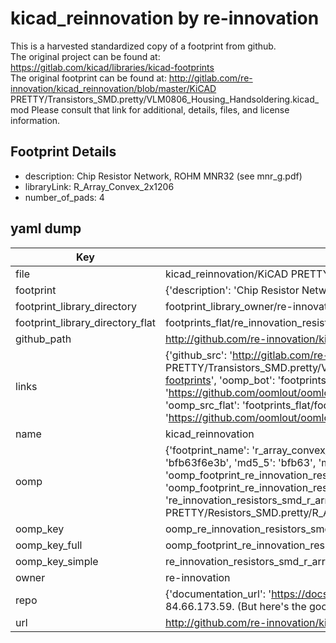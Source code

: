 # kicad_reinnovation by re-innovation  
This is a harvested standardized copy of a footprint from github.  
The original project can be found at:  
https://gitlab.com/kicad/libraries/kicad-footprints  
The original footprint can be found at:
http://gitlab.com/re-innovation/kicad_reinnovation/blob/master/KiCAD PRETTY/Transistors_SMD.pretty/VLM0806_Housing_Handsoldering.kicad_mod
Please consult that link for additional, details, files, and license information.  
## Footprint Details
* description: Chip Resistor Network, ROHM MNR32 (see mnr_g.pdf)  
* libraryLink: R_Array_Convex_2x1206  
* number_of_pads: 4  
## yaml dump  
| Key | Value |  
| --- | --- |  
| file | kicad_reinnovation/KiCAD PRETTY/Resistors_SMD.pretty/R_Array_Convex_2x1206.kicad_mod |  
| footprint | {'description': 'Chip Resistor Network, ROHM MNR32 (see mnr_g.pdf)', 'libraryLink': 'R_Array_Convex_2x1206', 'number_of_pads': 4} |  
| footprint_library_directory | footprint_library_owner/re-innovation_kicad_reinnovation |  
| footprint_library_directory_flat | footprints_flat/re_innovation_resistors_smd_r_array_convex_2x1206/working |  
| github_path | http://github.com/re-innovation/kicad_reinnovation/blob/master/KiCAD PRETTY/Resistors_SMD.pretty/R_Array_Convex_2x1206.kicad_mod |  
| links | {'github_src': 'http://gitlab.com/re-innovation/kicad_reinnovation/blob/master/KiCAD PRETTY/Transistors_SMD.pretty/VLM0806_Housing_Handsoldering.kicad_mod', 'github_src_repo': 'https://gitlab.com/kicad/libraries/kicad-footprints', 'oomp_bot': 'footprints/re_innovation_resistors_smd_r_array_convex_2x1206/working', 'oomp_bot_github': 'https://github.com/oomlout/oomlout_oomp_footprint_bot/tree/main/footprints/re_innovation_resistors_smd_r_array_convex_2x1206/working', 'oomp_src_flat': 'footprints_flat/footprints_flat/re_innovation_resistors_smd_r_array_convex_2x1206/working', 'oomp_src_flat_github': 'https://github.com/oomlout/oomlout_oomp_footprint_src/tree/main/footprints_flat/re_innovation_resistors_smd_r_array_convex_2x1206/working'} |  
| name | kicad_reinnovation |  
| oomp | {'footprint_name': 'r_array_convex_2x1206', 'library_name': 'resistors_smd', 'md5': 'bfb63f6e3b342fe49a35658141e09273', 'md5_10': 'bfb63f6e3b', 'md5_5': 'bfb63', 'md5_6': 'bfb63f', 'oomp_key': 'oomp_re_innovation_resistors_smd_r_array_convex_2x1206', 'oomp_key_extra': 'oomp_footprint_re_innovation_resistors_smd_r_array_convex_2x1206', 'oomp_key_full': 'oomp_footprint_re_innovation_resistors_smd_r_array_convex_2x1206_bfb63f', 'oomp_key_simple': 're_innovation_resistors_smd_r_array_convex_2x1206', 'original_filename': 'kicad_reinnovation/KiCAD PRETTY/Resistors_SMD.pretty/R_Array_Convex_2x1206.kicad_mod', 'owner_name': 're_innovation'} |  
| oomp_key | oomp_re_innovation_resistors_smd_r_array_convex_2x1206 |  
| oomp_key_full | oomp_footprint_re_innovation_resistors_smd_r_array_convex_2x1206 |  
| oomp_key_simple | re_innovation_resistors_smd_r_array_convex_2x1206 |  
| owner | re-innovation |  
| repo | {'documentation_url': 'https://docs.github.com/rest/overview/resources-in-the-rest-api#rate-limiting', 'message': "API rate limit exceeded for 84.66.173.59. (But here's the good news: Authenticated requests get a higher rate limit. Check out the documentation for more details.)"} |  
| url | http://github.com/re-innovation/kicad_reinnovation |  

